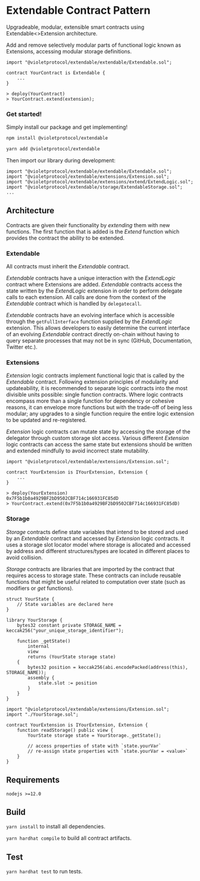 # Extendable Contract Pattern

Upgradeable, modular, extensible smart contracts using Extendable<>Extension architecture.

Add and remove selectively modular parts of functional logic known as Extensions, accessing modular storage definitions.

```solidity
import "@violetprotocol/extendable/extendable/Extendable.sol";

contract YourContract is Extendable {
    ...
}
```

```
> deploy(YourContract)
> YourContract.extend(extension);
```

### Get started!

Simply install our package and get implementing!

```bash
npm install @violetprotocol/extendable
```

```bash
yarn add @violetprotocol/extendable
```

Then import our library during development:

```solidity
import "@violetprotocol/extendable/extendable/Extendable.sol";
import "@violetprotocol/extendable/extensions/Extension.sol";
import "@violetprotocol/extendable/extensions/extend/ExtendLogic.sol";
import "@violetprotocol/extendable/storage/ExtendableStorage.sol";
...
```

## Architecture

Contracts are given their functionality by _extending_ them with new functions. The first function that is added is the _Extend_ function which provides the contract the ability to be extended.

### Extendable

All contracts must inherit the _Extendable_ contract.

_Extendable_ contracts have a unique interaction with the _ExtendLogic_ contract where Extensions are added. _Extendable_ contracts access the state written by the _ExtendLogic_ extension in order to perform delegate calls to each extension. All calls are done from the context of the _Extendable_ contract which is handled by `delegatecall`.

_Extendable_ contracts have an evolving interface which is accessible through the `getFullInterface` function supplied by the _ExtendLogic_ extension. This allows developers to easily determine the current interface of an evolving _Extendable_ contract directly on-chain without having to query separate processes that may not be in sync (GitHub, Documentation, Twitter etc.).

### Extensions

_Extension_ logic contracts implement functional logic that is called by the _Extendable_ contract. Following extension principles of modularity and updateability, it is recommended to separate logic contracts into the most divisible units possible: single function contracts. Where logic contracts encompass more than a single function for dependency or cohesive reasons, it can envelope more functions but with the trade-off of being less modular; any upgrades to a single function require the entire logic extension to be updated and re-registered.

_Extension_ logic contracts can mutate state by accessing the storage of the delegator through custom storage slot access. Various different _Extension_ logic contracts can access the same state but extensions should be written and extended mindfully to avoid incorrect state mutability.

```solidity
import "@violetprotocol/extendable/extensions/Extension.sol";

contract YourExtension is IYourExtension, Extension {
    ...
}
```

```
> deploy(YourExtension)
0x7F5b1b0a4929BF2bD9502CBF714c166931FC85dD
> YourContract.extend(0x7F5b1b0a4929BF2bD9502CBF714c166931FC85dD)
```

### Storage

_Storage_ contracts define state variables that intend to be stored and used by an _Extendable_ contract and accessed by _Extension_ logic contracts. It uses a storage slot locator model where storage is allocated and accessed by address and different structures/types are located in different places to avoid collision.

_Storage_ contracts are libraries that are imported by the contract that requires access to storage state. These contracts can include reusable functions that might be useful related to computation over state (such as modifiers or _get_ functions).

```solidity
struct YourState {
    // State variables are declared here
}

library YourStorage {
    bytes32 constant private STORAGE_NAME = keccak256("your_unique_storage_identifier");

    function _getState()
        internal 
        view
        returns (YourState storage state) 
    {
        bytes32 position = keccak256(abi.encodePacked(address(this), STORAGE_NAME));
        assembly {
            state.slot := position
        }
    }
}
```

```solidity
import "@violetprotocol/extendable/extensions/Extension.sol";
import "./YourStorage.sol";

contract YourExtension is IYourExtension, Extension {
    function readStorage() public view {
        YourState storage state = YourStorage._getState();

        // access properties of state with `state.yourVar`
        // re-assign state properties with `state.yourVar = <value>`
    }
}
```

## Requirements

`nodejs >=12.0`

## Build

`yarn install` to install all dependencies.

`yarn hardhat compile` to build all contract artifacts.

## Test

`yarn hardhat test` to run tests.
